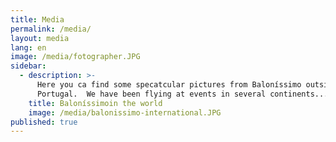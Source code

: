 ```yaml
---
title: Media
permalink: /media/
layout: media
lang: en
image: /media/fotographer.JPG
sidebar:
  - description: >-
      Here you ca find some specatcular pictures from Baloníssimo outside of
      Portugal.  We have been flying at events in several continents... 
    title: Baloníssimoin the world
    image: /media/balonissimo-international.JPG
published: true
---
```



